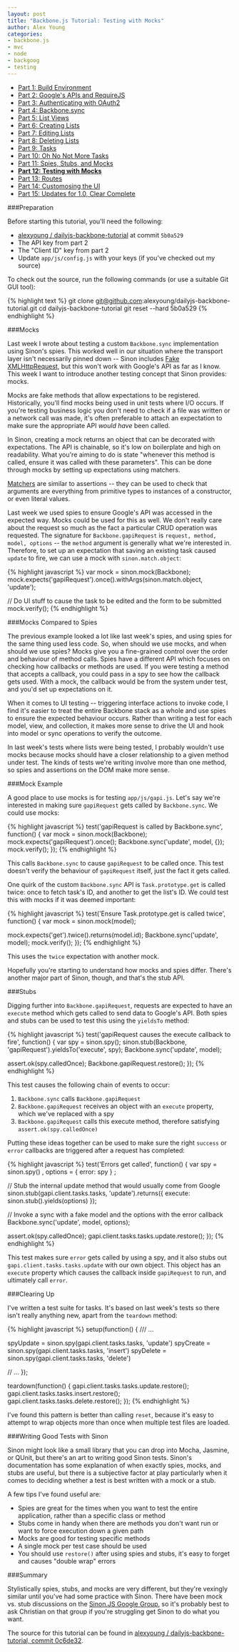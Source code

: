 ```yaml
---
layout: post
title: "Backbone.js Tutorial: Testing with Mocks"
author: Alex Young
categories: 
- backbone.js
- mvc
- node
- backgoog
- testing
---
```


<ul class="parts">
  <li><a href="http://dailyjs.com/2012/11/29/backbone-tutorial-1/">Part 1: Build Environment</a></li>
  <li><a href="http://dailyjs.com/2012/12/06/backbone-tutorial-2/">Part 2: Google's APIs and RequireJS</a></li>
  <li><a href="http://dailyjs.com/2012/12/13/backbone-tutorial-3/">Part 3: Authenticating with OAuth2</a></li>
  <li><a href="http://dailyjs.com/2012/12/20/backbone-tutorial-4/">Part 4: Backbone.sync</a></li>
  <li><a href="http://dailyjs.com/2012/12/27/backbone-tutorial-5/">Part 5: List Views</a></li>
  <li><a href="http://dailyjs.com/2013/01/03/backbone-tutorial-6/">Part 6: Creating Lists</a></li>
  <li><a href="http://dailyjs.com/2013/01/10/backbone-tutorial-7/">Part 7: Editing Lists</a></li>
  <li><a href="http://dailyjs.com/2013/01/17/backbone-tutorial-8/">Part 8: Deleting Lists</a></li>
  <li><a href="http://dailyjs.com/2013/01/24/backbone-tutorial-9/">Part 9: Tasks</a></li>
  <li><a href="http://dailyjs.com/2013/01/31/backbone-tutorial-10/">Part 10: Oh No Not More Tasks</a></li>
  <li><a href="http://dailyjs.com/2013/02/07/backbone-tutorial-11/">Part 11: Spies, Stubs, and Mocks</a></li>
  <li><a href="http://dailyjs.com/2013/02/14/backbone-tutorial-12/"><strong>Part 12: Testing with Mocks</strong></a></li>
  <li><a href="http://dailyjs.com/2013/03/07/backbone-tutorial-13/">Part 13: Routes</a></li>
  <li><a href="http://dailyjs.com/2013/03/14/backbone-tutorial-14/">Part 14: Customosing the UI</a></li>
  <li><a href="http://dailyjs.com/2013/03/28/backbone-tutorial-15/">Part 15: Updates for 1.0, Clear Complete</a></li>
</ul>

###Preparation

Before starting this tutorial, you'll need the following:

* [alexyoung / dailyjs-backbone-tutorial](https://github.com/alexyoung/dailyjs-backbone-tutorial) at commit `5b0a529`
* The API key from part 2
* The "Client ID" key from part 2
* Update `app/js/config.js` with your keys (if you've checked out my source)

To check out the source, run the following commands (or use a suitable Git GUI tool):

{% highlight text %}
git clone git@github.com:alexyoung/dailyjs-backbone-tutorial.git
cd dailyjs-backbone-tutorial
git reset --hard 5b0a529
{% endhighlight %}

###Mocks

Last week I wrote about testing a custom `Backbone.sync` implementation using Sinon's spies.  This worked well in our situation where the transport layer isn't necessarily pinned down -- Sinon includes [Fake XMLHttpRequest](http://sinonjs.org/docs/#server), but this won't work with Google's API as far as I know.  This week I want to introduce another testing concept that Sinon provides: mocks.

Mocks are fake methods that allow expectations to be registered.  Historically, you'll find mocks being used in unit tests where I/O occurs.  If you're testing business logic you don't need to check if a file was written or a network call was made, it's often preferable to attach an expectation to make sure the appropriate API _would have_ been called.

In Sinon, creating a mock returns an object that can be decorated with expectations.  The API is chainable, so it's low on boilerplate and high on readability.  What you're aiming to do is state "whenever this method is called, ensure it was called with these parameters".  This can be done through mocks by setting up expectations using matchers.

[Matchers](http://sinonjs.org/docs/#sinon-match-api) are similar to assertions -- they can be used to check that arguments are everything from primitive types to instances of a constructor, or even literal values.

Last week we used spies to ensure Google's API was accessed in the expected way.  Mocks could be used for this as well.  We don't really care about the request so much as the fact a particular CRUD operation was requested.  The signature for `Backbone.gapiRequest` is `request, method, model, options` -- the `method` argument is generally what we're interested in.  Therefore, to set up an expectation that saving an existing task caused `update` to fire, we can use a mock with `sinon.match.object`:

{% highlight javascript %}
var mock = sinon.mock(Backbone);
mock.expects('gapiRequest').once().withArgs(sinon.match.object, 'update');

// Do UI stuff to cause the task to be edited and the form to be submitted
mock.verify();
{% endhighlight %}

###Mocks Compared to Spies

The previous example looked a lot like last week's spies, and using spies for the same thing used less code.  So, when should we use mocks, and when should we use spies?  Mocks give you a fine-grained control over the order and behaviour of method calls.  Spies have a different API which focuses on checking how callbacks or methods are used.  If you were testing a method that accepts a callback, you could pass in a spy to see how the callback gets used.  With a mock, the callback would be from the system under test, and you'd set up expectations on it.

When it comes to UI testing -- triggering interface actions to invoke code, I find it's easier to treat the entire Backbone stack as a whole and use spies to ensure the expected behaviour occurs.  Rather than writing a test for each model, view, and collection, it makes more sense to drive the UI and hook into model or sync operations to verify the outcome.

In last week's tests where lists were being tested, I probably wouldn't use mocks because mocks should have a closer relationship to a given method under test.  The kinds of tests we're writing involve more than one method, so spies and assertions on the DOM make more sense.

###Mock Example

A good place to use mocks is for testing `app/js/gapi.js`.  Let's say we're interested in making sure `gapiRequest` gets called by `Backbone.sync`.  We could use mocks:

{% highlight javascript %}
test('gapiRequest is called by Backbone.sync', function() {
  var mock = sinon.mock(Backbone);
  mock.expects('gapiRequest').once();
  Backbone.sync('update', model, {});
  mock.verify();
});
{% endhighlight %}

This calls `Backbone.sync` to cause `gapiRequest` to be called once.  This test doesn't verify the behaviour of `gapiRequest` itself, just the fact it gets called.

One quirk of the custom `Backbone.sync` API is `Task.prototype.get` is called twice: once to fetch task's ID, and another to get the list's ID.  We could test this with mocks if it was deemed important:

{% highlight javascript %}
test('Ensure Task.prototype.get is called twice', function() {
  var mock = sinon.mock(model);

  mock.expects('get').twice().returns(model.id);
  Backbone.sync('update', model);
  mock.verify();
});
{% endhighlight %}

This uses the `twice` expectation with another mock.

Hopefully you're starting to understand how mocks and spies differ.  There's another major part of Sinon, though, and that's the stub API.

###Stubs

Digging further into `Backbone.gapiRequest`, requests are expected to have an `execute` method which gets called to send data to Google's API.  Both spies and stubs can be used to test this using the `yieldsTo` method:

{% highlight javascript %}
test('gapiRequest causes the execute callback to fire', function() {
  var spy = sinon.spy();
  sinon.stub(Backbone, 'gapiRequest').yieldsTo('execute', spy);
  Backbone.sync('update', model);

  assert.ok(spy.calledOnce);
  Backbone.gapiRequest.restore();
});
{% endhighlight %}

This test causes the following chain of events to occur:

1. `Backbone.sync` calls `Backbone.gapiRequest`
2. `Backbone.gapiRequest` receives an object with an `execute` property, which we've replaced with a spy
3. `Backbone.gapiRequest` calls this execute method, therefore satisfying `assert.ok(spy.calledOnce)`

Putting these ideas together can be used to make sure the right `success` or `error` callbacks are triggered after a request has completed:

{% highlight javascript %}
test('Errors get called', function() {
  var spy = sinon.spy()
    , options = { error: spy }
    ;

  // Stub the internal update method that would usually come from Google
  sinon.stub(gapi.client.tasks.tasks, 'update').returns({
    execute: sinon.stub().yields(options)
  });

  // Invoke a sync with a fake model and the options with the error callback
  Backbone.sync('update', model, options);

  assert.ok(spy.calledOnce);
  gapi.client.tasks.tasks.update.restore();
});
{% endhighlight %}

This test makes sure `error` gets called by using a spy, and it also stubs out `gapi.client.tasks.tasks.update` with our own object.  This object has an `execute` property which causes the callback inside `gapiRequest` to run, and ultimately call `error`.

###Clearing Up

I've written a test suite for tasks.  It's based on last week's tests so there isn't really anything new, apart from the `teardown` method:

{% highlight javascript %}
setup(function() {
  /// ...

  spyUpdate = sinon.spy(gapi.client.tasks.tasks, 'update')
  spyCreate = sinon.spy(gapi.client.tasks.tasks, 'insert')
  spyDelete = sinon.spy(gapi.client.tasks.tasks, 'delete')

  // ...
});

teardown(function() {
  gapi.client.tasks.tasks.update.restore();
  gapi.client.tasks.tasks.insert.restore();
  gapi.client.tasks.tasks.delete.restore();
});
{% endhighlight %}

I've found this pattern is better than calling `reset`, because it's easy to attempt to wrap objects more than once when multiple test files are loaded.

###Writing Good Tests with Sinon

Sinon might look like a small library that you can drop into Mocha, Jasmine, or QUnit, but there's an art to writing good Sinon tests.  Sinon's documentation has some explanation of when exactly spies, mocks, and stubs are useful, but there is a subjective factor at play particularly when it comes to deciding whether a test is best written with a mock or a stub.

A few tips I've found useful are:

* Spies are great for the times when you want to test the entire application, rather than a specific class or method
* Stubs come in handy when there are methods you don't want run or want to force execution down a given path
* Mocks are good for testing specific methods
* A single mock per test case should be used
* You should use `restore()` after using spies and stubs, it's easy to forget and causes "double wrap" errors

###Summary

Stylistically spies, stubs, and mocks are very different, but they're vexingly similar until you've had some practice with Sinon.  There have been mock vs. stub discussions on the [Sinon.JS Google Group](http://groups.google.com/group/sinonjs), so it's probably best to ask Christian on that group if you're struggling get Sinon to do what you want.

The source for this tutorial can be found in [alexyoung / dailyjs-backbone-tutorial, commit 0c6de32](https://github.com/alexyoung/dailyjs-backbone-tutorial/tree/0c6de32aec7513027908a5877c1c346b059a36a2).

